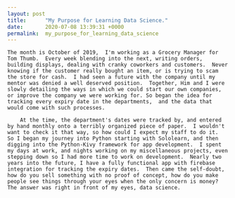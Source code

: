 ```yaml
---
layout: post
title:      "My Purpose for Learning Data Science."
date:       2020-07-08 13:39:31 +0000
permalink:  my_purpose_for_learning_data_science
---
```



    The month is October of 2019,  I'm working as a Grocery Manager for Tom Thumb.  Every week blending into the next, writing orders, building displays, dealing with cranky coworkers and customers.  Never knowing if the customer really bought an item, or is trying to scam the store for cash.  I had seen a future with the company until my mentor was denied a well deserved position.  Together, Him and I were slowly detailing the ways in which we could start our own companies, or improve the company we were working for. So began the idea for tracking every expiry date in the departments,  and the data that would come with such processes.  
		
		At the time, the department's dates were tracked by, and entered by hand monthly onto a terribly organized piece of paper.  I wouldn't want to check it that way, so how could I expect my staff to do it.  So I began my journey into Python starting with Sololearn, and then digging into the Python-Kivy framework for app development.  I spent my days at work, and nights working on my miscellaneous projects, even stepping down so I had more time to work on development.  Nearly two years into the future, I have a fully functional app with firebase integration for tracking the expiry dates.  Then came the self-doubt, how do you sell something with no proof of concept, how do you make people see things through your eyes when the only concern is money?  The answer was right in front of my eyes, data science.

